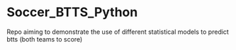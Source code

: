 # Soccer_BTTS_Python
Repo aiming to demonstrate the use of different statistical models to predict btts (both teams to score)
